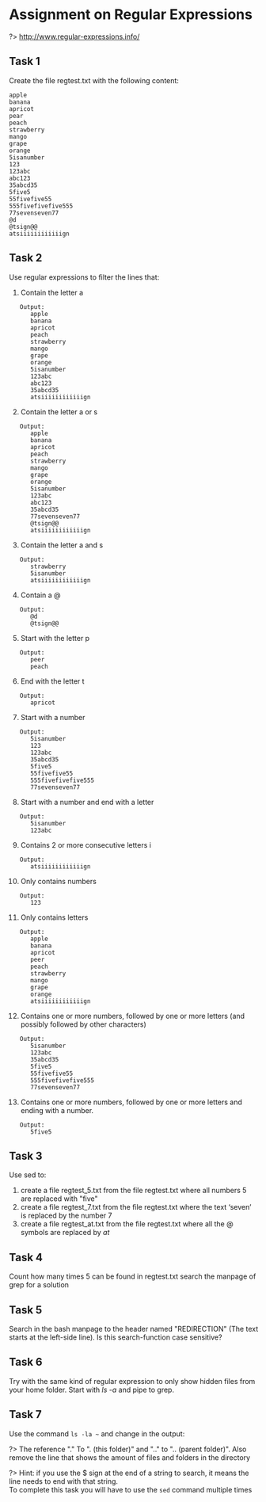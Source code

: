 # Assignment on Regular Expressions

?> <i class="fa-solid fa-circle-info"></i> http://www.regular-expressions.info/

## Task 1
Create the file regtest.txt with the following content:

```
apple
banana
apricot
pear
peach
strawberry
mango
grape
orange
5isanumber
123
123abc
abc123
35abcd35
5five5
55fivefive55
555fivefivefive555
77sevenseven77
@d
@tsign@@
atsiiiiiiiiiiiign
```

## Task 2
Use regular expressions to filter the lines that:

1.	Contain the letter a
```
   Output:
      apple
      banana
      apricot
      peach
      strawberry
      mango
      grape
      orange
      5isanumber
      123abc
      abc123
      35abcd35
      atsiiiiiiiiiiiign
```
2.	Contain the letter a or s
```
   Output:
      apple
      banana
      apricot
      peach
      strawberry
      mango
      grape
      orange
      5isanumber
      123abc
      abc123
      35abcd35
      77sevenseven77
      @tsign@@
      atsiiiiiiiiiiiign
```
3.	Contain the letter a and s
```
   Output:
      strawberry
      5isanumber
      atsiiiiiiiiiiiign
```
4.	Contain a @
```
   Output:
      @d
      @tsign@@   
```
5.	Start with the letter p
```
   Output:
      peer
      peach
```
6.	End with the letter t 
```
   Output:
      apricot
```
7.	Start with a number 
```
   Output:
      5isanumber
      123
      123abc
      35abcd35
      5five5
      55fivefive55
      555fivefivefive555
      77sevenseven77
```
8.	Start with a number and end with a letter 
```
   Output:
      5isanumber
      123abc
```
9.	Contains 2 or more consecutive letters i
```
   Output:
      atsiiiiiiiiiiiign
```
10.	Only contains numbers
```
   Output:
      123
```
11.	Only contains letters
```
   Output:
      apple
      banana
      apricot
      peer
      peach
      strawberry
      mango
      grape
      orange
      atsiiiiiiiiiiiign
```
12.	Contains one or more numbers, followed by one or more letters (and possibly followed by other characters)
```
   Output:
      5isanumber
      123abc
      35abcd35
      5five5
      55fivefive55
      555fivefivefive555
      77sevenseven77
```
13.	Contains one or more numbers, followed by one or more letters and ending with a number. 
```
   Output:
      5five5
```


## Task 3
Use sed to: 

1.	create a file regtest_5.txt from the file regtest.txt where all numbers 5 are replaced with "five"
2.	create a file regtest_7.txt from the file regtest.txt where the text ‘seven’ is replaced by the number 7
3.	create a file regtest_at.txt from the file regtest.txt where all the @ symbols are replaced by _at_


## Task 4
Count how many times 5 can be found in regtest.txt
search the manpage of grep for a solution

## Task 5
Search in the bash manpage to the header named "REDIRECTION" (The text starts at the left-side line). Is this search-function case sensitive? 

## Task 6
Try with the same kind of regular expression to only show hidden files from your home folder. Start with *ls -a* and pipe to grep.

## Task 7
Use the command `ls -la ~` and change in the output: 

?> <i class="fa-solid fa-circle-info"></i> The reference "." To ". (this folder)" and ".." to ".. (parent folder)". Also remove the line that shows the amount of files and folders in the directory   

?> <i class="fa-solid fa-circle-info"></i> Hint: if you use the $ sign at the end of a string to search, it means the line needs to end with that string.   
To complete this task you will have to use the `sed` command multiple times

